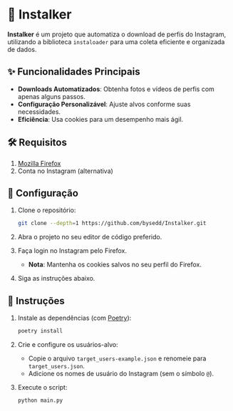 # 📸 Instalker

**Instalker** é um projeto que automatiza o download de perfis do Instagram, utilizando a biblioteca `instaloader` para uma coleta eficiente e organizada de dados.

## ✨ Funcionalidades Principais

- **Downloads Automatizados**: Obtenha fotos e vídeos de perfis com apenas alguns passos.
- **Configuração Personalizável**: Ajuste alvos conforme suas necessidades.
- **Eficiência**: Usa cookies para um desempenho mais ágil.

## 🛠️ Requisitos

1. [Mozilla Firefox](https://www.mozilla.org/pt-BR/firefox/new/)
2. Conta no Instagram (alternativa)

## 🚀 Configuração

1. Clone o repositório:

    ```bash
    git clone --depth=1 https://github.com/bysedd/Instalker.git
    ```

2. Abra o projeto no seu editor de código preferido.
3. Faça login no Instagram pelo Firefox.
   - **Nota**: Mantenha os cookies salvos no seu perfil do Firefox.
4. Siga as instruções abaixo.

## 📝 Instruções

1. Instale as dependências (com [Poetry](https://python-poetry.org/docs/#installation)):

    ```bash
    poetry install
    ```

2. Crie e configure os usuários-alvo:
   - Copie o arquivo `target_users-example.json` e renomeie para `target_users.json`.
   - Adicione os nomes de usuário do Instagram (sem o símbolo `@`).

3. Execute o script:

    ```bash
    python main.py
    ```
